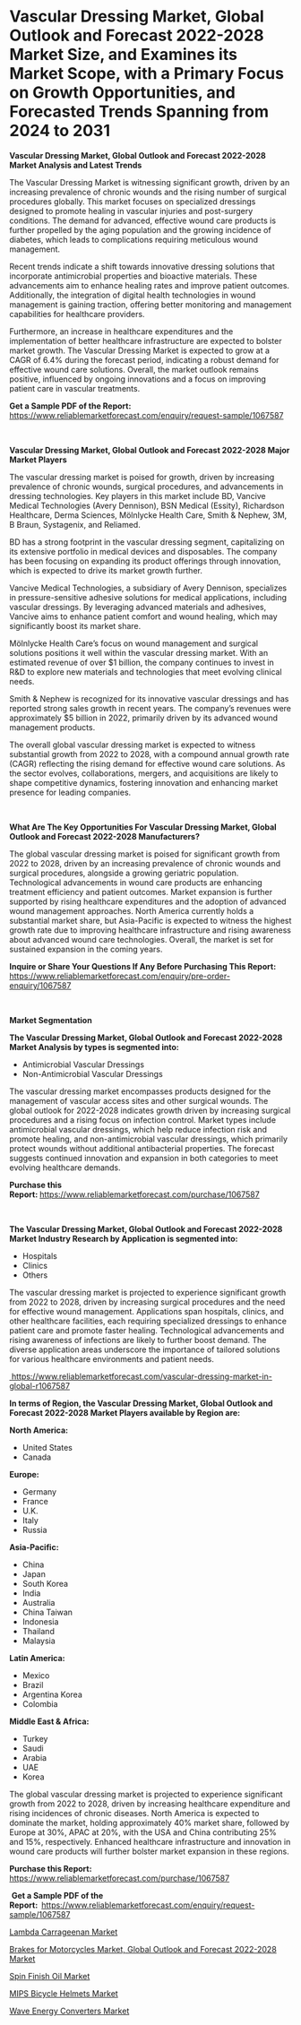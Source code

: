 <p><h1>Vascular Dressing Market, Global Outlook and Forecast 2022-2028 Market Size, and Examines its Market Scope, with a Primary Focus on Growth Opportunities, and Forecasted Trends Spanning from 2024 to 2031</h1></p><p><strong>Vascular Dressing Market, Global Outlook and Forecast 2022-2028 Market Analysis and Latest Trends</strong></p>
<p><p>The Vascular Dressing Market is witnessing significant growth, driven by an increasing prevalence of chronic wounds and the rising number of surgical procedures globally. This market focuses on specialized dressings designed to promote healing in vascular injuries and post-surgery conditions. The demand for advanced, effective wound care products is further propelled by the aging population and the growing incidence of diabetes, which leads to complications requiring meticulous wound management.</p><p>Recent trends indicate a shift towards innovative dressing solutions that incorporate antimicrobial properties and bioactive materials. These advancements aim to enhance healing rates and improve patient outcomes. Additionally, the integration of digital health technologies in wound management is gaining traction, offering better monitoring and management capabilities for healthcare providers.</p><p>Furthermore, an increase in healthcare expenditures and the implementation of better healthcare infrastructure are expected to bolster market growth. The Vascular Dressing Market is expected to grow at a CAGR of 6.4% during the forecast period, indicating a robust demand for effective wound care solutions. Overall, the market outlook remains positive, influenced by ongoing innovations and a focus on improving patient care in vascular treatments.</p></p>
<p><strong>Get a Sample PDF of the Report:&nbsp;</strong> <a href="https://www.reliablemarketforecast.com/enquiry/request-sample/1067587">https://www.reliablemarketforecast.com/enquiry/request-sample/1067587</a></p>
<p>&nbsp;</p>
<p><strong>Vascular Dressing Market, Global Outlook and Forecast 2022-2028 Major Market Players</strong></p>
<p><p>The vascular dressing market is poised for growth, driven by increasing prevalence of chronic wounds, surgical procedures, and advancements in dressing technologies. Key players in this market include BD, Vancive Medical Technologies (Avery Dennison), BSN Medical (Essity), Richardson Healthcare, Derma Sciences, Mölnlycke Health Care, Smith & Nephew, 3M, B Braun, Systagenix, and Reliamed. </p><p>BD has a strong footprint in the vascular dressing segment, capitalizing on its extensive portfolio in medical devices and disposables. The company has been focusing on expanding its product offerings through innovation, which is expected to drive its market growth further.</p><p>Vancive Medical Technologies, a subsidiary of Avery Dennison, specializes in pressure-sensitive adhesive solutions for medical applications, including vascular dressings. By leveraging advanced materials and adhesives, Vancive aims to enhance patient comfort and wound healing, which may significantly boost its market share.</p><p>Mölnlycke Health Care’s focus on wound management and surgical solutions positions it well within the vascular dressing market. With an estimated revenue of over $1 billion, the company continues to invest in R&D to explore new materials and technologies that meet evolving clinical needs.</p><p>Smith & Nephew is recognized for its innovative vascular dressings and has reported strong sales growth in recent years. The company’s revenues were approximately $5 billion in 2022, primarily driven by its advanced wound management products.</p><p>The overall global vascular dressing market is expected to witness substantial growth from 2022 to 2028, with a compound annual growth rate (CAGR) reflecting the rising demand for effective wound care solutions. As the sector evolves, collaborations, mergers, and acquisitions are likely to shape competitive dynamics, fostering innovation and enhancing market presence for leading companies.</p></p>
<p>&nbsp;</p>
<p><strong>What Are The Key Opportunities For Vascular Dressing Market, Global Outlook and Forecast 2022-2028 Manufacturers?</strong></p>
<p><p>The global vascular dressing market is poised for significant growth from 2022 to 2028, driven by an increasing prevalence of chronic wounds and surgical procedures, alongside a growing geriatric population. Technological advancements in wound care products are enhancing treatment efficiency and patient outcomes. Market expansion is further supported by rising healthcare expenditures and the adoption of advanced wound management approaches. North America currently holds a substantial market share, but Asia-Pacific is expected to witness the highest growth rate due to improving healthcare infrastructure and rising awareness about advanced wound care technologies. Overall, the market is set for sustained expansion in the coming years.</p></p>
<p><strong>Inquire or Share Your Questions If Any Before Purchasing This Report:</strong> <a href="https://www.reliablemarketforecast.com/enquiry/pre-order-enquiry/1067587">https://www.reliablemarketforecast.com/enquiry/pre-order-enquiry/1067587</a></p>
<p>&nbsp;</p>
<p><strong>Market Segmentation</strong></p>
<p><strong>The Vascular Dressing Market, Global Outlook and Forecast 2022-2028 Market Analysis by types is segmented into:</strong></p>
<p><ul><li>Antimicrobial Vascular Dressings</li><li>Non-Antimicrobial Vascular Dressings</li></ul></p>
<p><p>The vascular dressing market encompasses products designed for the management of vascular access sites and other surgical wounds. The global outlook for 2022-2028 indicates growth driven by increasing surgical procedures and a rising focus on infection control. Market types include antimicrobial vascular dressings, which help reduce infection risk and promote healing, and non-antimicrobial vascular dressings, which primarily protect wounds without additional antibacterial properties. The forecast suggests continued innovation and expansion in both categories to meet evolving healthcare demands.</p></p>
<p><strong>Purchase this Report:&nbsp;</strong><a href="https://www.reliablemarketforecast.com/purchase/1067587">https://www.reliablemarketforecast.com/purchase/1067587</a></p>
<p>&nbsp;</p>
<p><strong>The Vascular Dressing Market, Global Outlook and Forecast 2022-2028 Market Industry Research by Application is segmented into:</strong></p>
<p><ul><li>Hospitals</li><li>Clinics</li><li>Others</li></ul></p>
<p><p>The vascular dressing market is projected to experience significant growth from 2022 to 2028, driven by increasing surgical procedures and the need for effective wound management. Applications span hospitals, clinics, and other healthcare facilities, each requiring specialized dressings to enhance patient care and promote faster healing. Technological advancements and rising awareness of infections are likely to further boost demand. The diverse application areas underscore the importance of tailored solutions for various healthcare environments and patient needs.</p></p>
<p><a href="https://www.reliablemarketforecast.com/vascular-dressing-market-in-global-r1067587">&nbsp;https://www.reliablemarketforecast.com/vascular-dressing-market-in-global-r1067587</a></p>
<p><strong>In terms of Region, the Vascular Dressing Market, Global Outlook and Forecast 2022-2028 Market Players available by Region are:</strong></p>
<p>
    <p> <strong> North America: </strong>
        <ul>
            <li>United States</li>
            <li>Canada</li>
        </ul>
        </p> 
    <p> <strong> Europe: </strong>
        <ul>
            <li>Germany</li>
            <li>France</li>
            <li>U.K.</li>
            <li>Italy</li>
            <li>Russia</li>
        </ul>
        </p> 
    <p> <strong> Asia-Pacific: </strong>
        <ul>
            <li>China</li>
            <li>Japan</li>
            <li>South Korea</li>
            <li>India</li>
            <li>Australia</li>
            <li>China Taiwan</li>
            <li>Indonesia</li>
            <li>Thailand</li>
            <li>Malaysia</li>
        </ul>
        </p> 
    <p> <strong> Latin America: </strong>
        <ul>
            <li>Mexico</li>
            <li>Brazil</li>
            <li>Argentina Korea</li>
            <li>Colombia</li>
        </ul>
        </p> 
    <p> <strong> Middle East & Africa: </strong>
        <ul>
            <li>Turkey</li>
            <li>Saudi</li>
            <li>Arabia</li>
            <li>UAE</li>
            <li>Korea</li>
        </ul>
    </p>
    </p>
<p><p>The global vascular dressing market is projected to experience significant growth from 2022 to 2028, driven by increasing healthcare expenditure and rising incidences of chronic diseases. North America is expected to dominate the market, holding approximately 40% market share, followed by Europe at 30%, APAC at 20%, with the USA and China contributing 25% and 15%, respectively. Enhanced healthcare infrastructure and innovation in wound care products will further bolster market expansion in these regions.</p></p>
<p><strong>Purchase this Report: </strong><a href="https://www.reliablemarketforecast.com/purchase/1067587">https://www.reliablemarketforecast.com/purchase/1067587</a></p>
<p>&nbsp;<strong>Get a Sample PDF of the Report:&nbsp;&nbsp;</strong><a href="https://www.reliablemarketforecast.com/enquiry/request-sample/1067587">https://www.reliablemarketforecast.com/enquiry/request-sample/1067587</a></p>
<p><strong></strong></p>
<p><p><a href="https://issuu.com/reportprime-2/docs/lambda-carrageenan-market-size-2030_f7681cf0204bdd">Lambda Carrageenan Market</a></p><p><a href="https://github.com/RickHolmes3/Market-Research-Report-List-6/blob/main/brakes-for-motorcycles-market-global-outlook-and-forecast-2022-2028-market.md">Brakes for Motorcycles Market, Global Outlook and Forecast 2022-2028 Market</a></p><p><a href="https://medium.com/@samirmayert184/the-global-spin-finish-oil-market-is-a-dynamic-and-growing-industry-b2950eafc39f">Spin Finish Oil Market</a></p><p><a href="https://www.linkedin.com/pulse/strategic-insights-global-mips-bicycle-helmets-market-trends-qa2fe?trackingId=j4IR3bCpQcKHs2lsXrhCfQ%3D%3D">MIPS Bicycle Helmets Market</a></p><p><a href="https://www.linkedin.com/pulse/wave-energy-converters-market-industry-trends-forecast-period-tacye?trackingId=Jeqxm1TmRhK8ss6MeHc7gA%3D%3D">Wave Energy Converters Market</a></p></p>